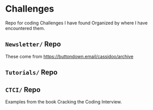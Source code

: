 # Challenges
Repo for coding Challenges I have found 
Organized by where I have encountered them.


## `Newsletter/` Repo
These come from https://buttondown.email/cassidoo/archive


## `Tutorials/` Repo


## `CTCI/` Repo
Examples from the book Cracking the Coding Interview. 
